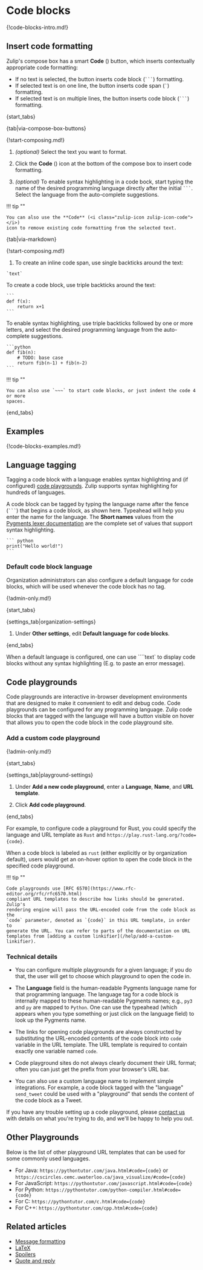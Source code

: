 # Code blocks

{!code-blocks-intro.md!}

## Insert code formatting

Zulip's compose box has a smart **Code** (<i class="zulip-icon
zulip-icon-code"></i>) button, which inserts contextually appropriate code
formatting:

- If no text is selected, the button inserts code block (` ``` `) formatting.
- If selected text is on one line, the button inserts code span (`` ` ``)
  formatting.
- If selected text is on multiple lines, the button inserts code block (` ``` `)
  formatting.

{start_tabs}

{tab|via-compose-box-buttons}

{!start-composing.md!}

1. _(optional)_ Select the text you want to format.

1. Click the **Code** (<i class="zulip-icon zulip-icon-code"></i>) icon at the
   bottom of the compose box to insert code formatting.

1. _(optional)_ To enable syntax highlighting in a code bock, start typing the
   name of the desired programming language directly after the initial ` ``` `.
   Select the language from the auto-complete suggestions.

!!! tip ""

    You can also use the **Code** (<i class="zulip-icon zulip-icon-code"></i>)
    icon to remove existing code formatting from the selected text.

{tab|via-markdown}

{!start-composing.md!}

1. To create an inline code span, use single backticks around the text:
~~~
`text`
~~~
   To create a code block, use triple backticks around the text:
~~~
```
def f(x):
    return x+1
```
~~~
   To enable syntax highlighting, use triple backticks followed by one or more
   letters, and select the desired programming language from the auto-complete
   suggestions.
~~~
```python
def fib(n):
    # TODO: base case
    return fib(n-1) + fib(n-2)
```
~~~

!!! tip ""

    You can also use `~~~` to start code blocks, or just indent the code 4 or more
    spaces.

{end_tabs}

## Examples

{!code-blocks-examples.md!}

## Language tagging

Tagging a code block with a language enables syntax highlighting and
(if configured) [code playgrounds](#code-playgrounds). Zulip supports syntax
highlighting for hundreds of languages.

A code block can be tagged by typing the language name after the fence
(` ``` `) that begins a code block, as shown here.  Typeahead will
help you enter the name for the language.  The **Short names** values
from the [Pygments lexer documentation][pygments-lexers] are the
complete set of values that support syntax highlighting.

~~~
``` python
print("Hello world!")
```
~~~

### Default code block language

Organization administrators can also configure a default language for code
blocks, which will be used whenever the code block has no tag.

{!admin-only.md!}

{start_tabs}

{settings_tab|organization-settings}

1. Under **Other settings**, edit **Default language for code blocks**.

{end_tabs}


When a default language is configured, one can use ````text` to display code
blocks without any syntax highlighting (E.g. to paste an error message).

## Code playgrounds

Code playgrounds are interactive in-browser development environments
that are designed to make it convenient to edit
and debug code. Code playgrounds can be configured for any programming language.
Zulip code blocks that are tagged with the language will have a button visible
on hover that allows you to open the code block in the code playground site.

### Add a custom code playground

{!admin-only.md!}

{start_tabs}

{settings_tab|playground-settings}

1. Under **Add a new code playground**, enter a **Language**, **Name**, and
**URL template**.

1. Click **Add code playground**.

{end_tabs}

For example, to configure code a playground for Rust, you could specify the
language and URL template as `Rust` and `https://play.rust-lang.org/?code={code}`.

When a code block is labeled as `rust` (either explicitly or by organization
default), users would get an on-hover option to open the code block in the
specified code playground.

!!! tip ""

    Code playgrounds use [RFC 6570](https://www.rfc-editor.org/rfc/rfc6570.html)
    compliant URL templates to describe how links should be generated. Zulip's
    rendering engine will pass the URL-encoded code from the code block as the
    `code` parameter, denoted as `{code}` in this URL template, in order to
    generate the URL. You can refer to parts of the documentation on URL
    templates from [adding a custom linkifier](/help/add-a-custom-linkifier).

### Technical details

* You can configure multiple playgrounds for a given language; if you do that,
the user will get to choose which playground to open the code in.

* The **Language** field is the human-readable Pygments language name for that
programming language. The language tag for a code block is internally mapped
to these human-readable Pygments names; e.g., `py3` and `py` are mapped to
`Python`. One can use the typeahead (which appears when you type something
or just click on the language field) to look up the Pygments name.

* The links for opening code playgrounds are always constructed by substituting
the URL-encoded contents of the code block into `code` variable in the URL template.
The URL template is required to contain exactly one variable named `code`.

* Code playground sites do not always clearly document their URL format; often
you can just get the prefix from your browser's URL bar.

* You can also use a custom language name to implement simple integrations.
For example, a code block tagged with the "language" `send_tweet` could be
used with a "playground" that sends the content of the code block as a Tweet.

If you have any trouble setting up a code playground, please [contact
us](/help/contact-support) with details on what you're trying to do, and we'll
be happy to help you out.

## Other Playgrounds
Below is the list of other playground URL templates that can be used for some commonly used languages.

* For Java: `https://pythontutor.com/java.html#code={code}` or `https://cscircles.cemc.uwaterloo.ca/java_visualize/#code={code}`
* For JavaScript: `https://pythontutor.com/javascript.html#code={code}`
* For Python: `https://pythontutor.com/python-compiler.html#code={code}`
* For C: `https://pythontutor.com/c.html#code={code}`
* For C++: `https://pythontutor.com/cpp.html#code={code}`

## Related articles

* [Message formatting](/help/format-your-message-using-markdown)
* [LaTeX](/help/latex)
* [Spoilers](/help/spoilers)
* [Quote and reply](/help/quote-and-reply)

[pygments-lexers]: https://pygments.org/docs/lexers/
[get_lexer_by_name]: https://pygments-doc.readthedocs.io/en/latest/lexers/lexers.html#pygments.lexers.get_lexer_by_name
